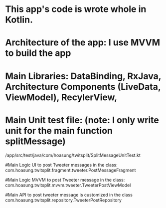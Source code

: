 # This app's code is wrote whole in Kotlin.

# Architecture of the app: I use MVVM to build the app

# Main Libraries: DataBinding, RxJava, Architecture Components (LiveData, ViewModel), RecylerView,

# Main Unit test file: (note: I only write unit for the main function splitMessage)
/app/src/test/java/com/hoasung/twitsplit/SplitMessageUnitTest.kt

#Main Logic UI to post Tweeter messages in the class:
    com.hoasung.twitsplit.fragment.tweeter.PostMessageFragment

#Main Logic MVVM to post Tweeter message in the class:
    com.hoasung.twitsplit.mvvm.tweeter.TweeterPostViewModel

#Main API to post tweeter message is customized in the class
    com.hoasung.twitsplit.repository.TweeterPostRepository